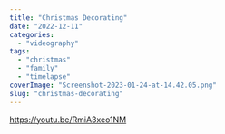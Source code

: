 ```yaml
---
title: "Christmas Decorating"
date: "2022-12-11"
categories: 
  - "videography"
tags: 
  - "christmas"
  - "family"
  - "timelapse"
coverImage: "Screenshot-2023-01-24-at-14.42.05.png"
slug: "christmas-decorating"
---
```


https://youtu.be/RmiA3xeo1NM
